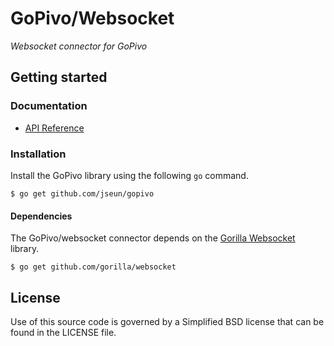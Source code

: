 # GoPivo/Websocket

*Websocket connector for GoPivo*

## Getting started

### Documentation

 * [API Reference](https://godoc.org/github.com/jseun/gopivo/ws)

### Installation

Install the GoPivo library using the following `go` command.
```
$ go get github.com/jseun/gopivo
```

#### Dependencies

The GoPivo/websocket connector depends on the [Gorilla Websocket](https://github.com/gorilla/websocket) library.
```
$ go get github.com/gorilla/websocket
```
## License

Use of this source code is governed by a Simplified BSD license
that can be found in the LICENSE file.
